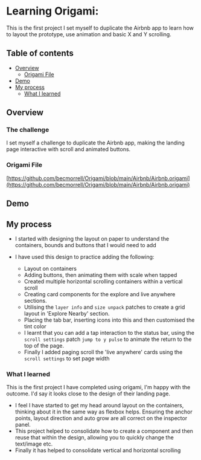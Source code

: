 # Learning Origami: 

This is the first project I set myself to duplicate the Airbnb app to learn how to layout the prototype, use animation and basic X and Y scrolling. 

## Table of contents

- [Overview](#overview)
  - [Origami File](#Origami-File)
- [Demo](#Demo)
- [My process](#my-process)
  - [What I learned](#what-i-learned)


## Overview

### The challenge

I set myself a challenge to duplicate the Airbnb app, making the landing page interactive with scroll and animated buttons.

### Origami File 

[https://github.com/becmorrell/Origami/blob/main/Airbnb/Airbnb.origami](https://github.com/becmorrell/Origami/blob/main/Airbnb/Airbnb.origami)

## Demo 



## My process

- I started with designing the layout on paper to understand the containers, bounds and buttons that I would need to add

- I have used this design to practice adding the following:
    - Layout on containers
    - Adding buttons, then animating them with scale when tapped
    - Created multiple horizontal scrolling containers within a vertical scroll 
    - Creating card components for the explore and live anywhere sections. 
    - Utilising the `layer info` and `size unpack` patches to create a grid layout in 'Explore Nearby' section. 
    - Placing the tab bar, inserting icons into this and then customised the tint color 
    - I learnt that you can add a tap interaction to the status bar, using the `scroll settings` patch `jump to y pulse` to animate the return to the top of the page. 
    - Finally I added paging scroll the 'live anywhere' cards using the `scroll settings` to set page width



### What I learned

This is the first project I have completed using origami, I'm happy with the outcome. I'd say it looks close to the design of their landing page. 
- I feel I have started to get my head around layout on the containers, thinking about it in the same way as flexbox helps. Ensuring the anchor points, layout direction and auto grow are all correct on the inspector panel. 
- This project helped to consolidate how to create a component and then reuse that within the design, allowing you to quickly change the text/image etc. 
- Finally it has helped to consolidate vertical and horizontal scrolling

